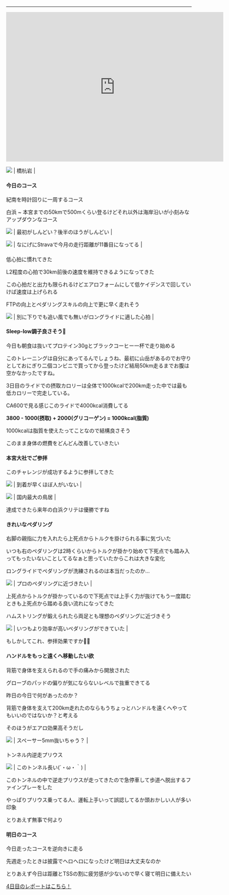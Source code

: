 
---
<iframe allowtransparency="true" frameborder="0" height="405" scrolling="no" src="https://www.strava.com/activities/2675141185/embed/43961c6f424a5ce5559708dfd293ae1981101a48" width="590"></iframe>


[![](https://2.bp.blogspot.com/-N4alP3p4N8k/XW5hw9nemvI/AAAAAAAABsM/C9QAdyBkJK4f1DG2tbM5hT_rXIiG0F7DwCK4BGAYYCw/s320/PANO_20190903_111327.vr.jpg)](http://2.bp.blogspot.com/-N4alP3p4N8k/XW5hw9nemvI/AAAAAAAABsM/C9QAdyBkJK4f1DG2tbM5hT_rXIiG0F7DwCK4BGAYYCw/s1600/PANO_20190903_111327.vr.jpg)
| 橋杭岩 |



#### 今日のコース

紀南を時計回りに一周するコース

白浜 ~ 本宮までの50kmで500mくらい登るけどそれ以外は海岸沿いが小刻みなアップダウンなコース



[![](https://2.bp.blogspot.com/-5d7yLHCh5fE/XW41uW_wFTI/AAAAAAAABqc/cjIYM4wP10cdCtSDpAnJ7oxf83GTqCyLgCK4BGAYYCw/s320/%25E3%2582%25B9%25E3%2582%25AF%25E3%2583%25AA%25E3%2583%25BC%25E3%2583%25B3%25E3%2582%25B7%25E3%2583%25A7%25E3%2583%2583%25E3%2583%2588%2B2019-09-03%2B18.35.23.png)](http://2.bp.blogspot.com/-5d7yLHCh5fE/XW41uW_wFTI/AAAAAAAABqc/cjIYM4wP10cdCtSDpAnJ7oxf83GTqCyLgCK4BGAYYCw/s1600/%25E3%2582%25B9%25E3%2582%25AF%25E3%2583%25AA%25E3%2583%25BC%25E3%2583%25B3%25E3%2582%25B7%25E3%2583%25A7%25E3%2583%2583%25E3%2583%2588%2B2019-09-03%2B18.35.23.png)
| 最初がしんどい？後半のほうがしんどい |



[![](https://3.bp.blogspot.com/-o3Y8mFeYopA/XW5j0GRGxfI/AAAAAAAABtE/iYoFTFkXCAgSzS29pKCkOhrPL_GMwjNVwCK4BGAYYCw/s320/Screenshot_20190903-144014.png)](http://3.bp.blogspot.com/-o3Y8mFeYopA/XW5j0GRGxfI/AAAAAAAABtE/iYoFTFkXCAgSzS29pKCkOhrPL_GMwjNVwCK4BGAYYCw/s1600/Screenshot_20190903-144014.png)
| なにげにStravaで今月の走行距離が11番目になってる |

####
低心拍に慣れてきた

L2程度の心拍で30km前後の速度を維持できるようになってきた

この心拍だと出力も限られるけどエアロフォームにして低ケイデンスで回していけば速度は上げられる



FTPの向上とペダリングスキルの向上で更に早く走れそう



[![](https://2.bp.blogspot.com/-flpjMwv9p08/XW5jltAvQVI/AAAAAAAABs4/g3xtVKzCaDQeN_ZTr0Yadrv_eu7hRDo8gCK4BGAYYCw/s320/00000IMG_00000_BURST20190903060117393_COVER.jpg)](http://2.bp.blogspot.com/-flpjMwv9p08/XW5jltAvQVI/AAAAAAAABs4/g3xtVKzCaDQeN_ZTr0Yadrv_eu7hRDo8gCK4BGAYYCw/s1600/00000IMG_00000_BURST20190903060117393_COVER.jpg)
| 別に下りでも追い風でも無いがロングライドに適した心拍 |



#### Sleep-low調子良さそう🤔

今日も朝食は抜いてプロテイン30gとブラックコーヒー一杯で走り始める



このトレーニングは自分にあってるんでしょうね、最初に山岳があるのでお守りとしておにぎり二個コンビニで買ってから登ったけど結局50km走るまでお腹は空かなかったですね。



3日目のライドでの摂取カロリーは全体で1000kcalで200km走った中では最も低カロリーで完走している。

CA600で見る感じこのライドで4000kcal消費してる



**3800 - 1000(摂取) + 2000(グリコーゲン) = 1000kcal(脂質)**



1000kcalは脂質を使えたってことなので結構良さそう



このまま身体の燃費をどんどん改善していきたい





#### 本宮大社でご参拝



このチャレンジが成功するように参拝してきた


[![](https://4.bp.blogspot.com/-TSWhmpRgYg4/XW5hmrQJ3CI/AAAAAAAABrw/jU6JbcpbeVEapRxVAVKDOtGZR9QWk0SCQCK4BGAYYCw/s320/EFFECTS.jpg)](http://4.bp.blogspot.com/-TSWhmpRgYg4/XW5hmrQJ3CI/AAAAAAAABrw/jU6JbcpbeVEapRxVAVKDOtGZR9QWk0SCQCK4BGAYYCw/s1600/EFFECTS.jpg)
| 到着が早くほぼ人がいない |

[![](https://1.bp.blogspot.com/-soBhgo5tc90/XW5hlh8OkDI/AAAAAAAABro/10L5RWEVg6oSR0P2dup0VG7jqyiXiVQbgCK4BGAYYCw/s320/IMG_20190903_080004.jpg)](http://1.bp.blogspot.com/-soBhgo5tc90/XW5hlh8OkDI/AAAAAAAABro/10L5RWEVg6oSR0P2dup0VG7jqyiXiVQbgCK4BGAYYCw/s1600/IMG_20190903_080004.jpg)
| 国内最大の鳥居 |



達成できたら来年の白浜クリテは優勝ですね



#### きれいなペダリング

右脚の親指に力を入れたら上死点からトルクを掛けられる事に気づいた



いつも右のペダリングは2時くらいからトルクが掛かり始めて下死点でも踏み入ってもったいないことしてるなぁと思っていたからこれは大きな変化



ロングライドでペダリングが洗練されるのは本当だったのか...

[![](https://3.bp.blogspot.com/-87aQNRw7XeY/XW5hCwhLrQI/AAAAAAAABrE/bO5NjjHrYUYFQkTrAlv8sQTx4H1LbU8VwCK4BGAYYCw/s400/%25E3%2582%25B9%25E3%2582%25AF%25E3%2583%25AA%25E3%2583%25BC%25E3%2583%25B3%25E3%2582%25B7%25E3%2583%25A7%25E3%2583%2583%25E3%2583%2588%2B2019-09-03%2B21.47.45.png)](http://3.bp.blogspot.com/-87aQNRw7XeY/XW5hCwhLrQI/AAAAAAAABrE/bO5NjjHrYUYFQkTrAlv8sQTx4H1LbU8VwCK4BGAYYCw/s1600/%25E3%2582%25B9%25E3%2582%25AF%25E3%2583%25AA%25E3%2583%25BC%25E3%2583%25B3%25E3%2582%25B7%25E3%2583%25A7%25E3%2583%2583%25E3%2583%2588%2B2019-09-03%2B21.47.45.png)
| プロのペダリングに近づきたい |



上死点からトルクが掛かっているので下死点では上手く力が抜けてもう一度踏むときも上死点から踏める良い流れになってきた

ハムストリングが鍛えられたら両足とも理想のペダリングに近づきそう



[![](https://4.bp.blogspot.com/-QZB3ATasB08/XW5g1PbnJUI/AAAAAAAABq0/-bshdh89LEk63UJ---WhJka2X4Z_gKEBwCK4BGAYYCw/s400/%25E3%2582%25B9%25E3%2582%25AF%25E3%2583%25AA%25E3%2583%25BC%25E3%2583%25B3%25E3%2582%25B7%25E3%2583%25A7%25E3%2583%2583%25E3%2583%2588%2B2019-09-03%2B21.42.23.png)](http://4.bp.blogspot.com/-QZB3ATasB08/XW5g1PbnJUI/AAAAAAAABq0/-bshdh89LEk63UJ---WhJka2X4Z_gKEBwCK4BGAYYCw/s1600/%25E3%2582%25B9%25E3%2582%25AF%25E3%2583%25AA%25E3%2583%25BC%25E3%2583%25B3%25E3%2582%25B7%25E3%2583%25A7%25E3%2583%2583%25E3%2583%2588%2B2019-09-03%2B21.42.23.png)
| いつもより効率が高いペダリングができていた |

もしかしてこれ、参拝効果ですか🤔🤔



#### ハンドルをもっと遠くへ移動したい欲

背筋で身体を支えられるので手の痛みから開放された



グローブのパッドの偏りが気にならないレベルで抜重できてる

昨日の今日で何があったのか？



背筋で身体を支えて200km走れたのならもうちょっとハンドルを遠くへやってもいいのではないか？と考える

そのほうがエアロ効果高そうだし



[![](https://2.bp.blogspot.com/-J3GKfUnVLPI/XW5ictUj0yI/AAAAAAAABsk/QVgQGFVImsE5FmMXS9Yds_2WrEGLYWM0QCK4BGAYYCw/s320/IMG_20190903_100008.jpg)](http://2.bp.blogspot.com/-J3GKfUnVLPI/XW5ictUj0yI/AAAAAAAABsk/QVgQGFVImsE5FmMXS9Yds_2WrEGLYWM0QCK4BGAYYCw/s1600/IMG_20190903_100008.jpg)
| スペーサー5mm抜いちゃう？ |

####
トンネル内逆走プリウス

[![](https://3.bp.blogspot.com/-RsrAeHxft_4/XW5cosIE4tI/AAAAAAAABqo/j6prEV_RKbUdGH3JuhMRpbPH5EAbWJCjgCK4BGAYYCw/s320/MVIMG_20190903_063720.jpg)](http://3.bp.blogspot.com/-RsrAeHxft_4/XW5cosIE4tI/AAAAAAAABqo/j6prEV_RKbUdGH3JuhMRpbPH5EAbWJCjgCK4BGAYYCw/s1600/MVIMG_20190903_063720.jpg)
|
このトンネル長い(´・ω・｀) |


このトンネルの中で逆走プリウスが走ってきたので急停車して歩道へ脱出するファインプレーをした



やっぱりプリウス乗ってる人、運転上手いって誤認してるか頭おかしい人が多い印象



とりあえず無事で何より



#### 明日のコース
今日走ったコースを逆向きに走る

先週走ったときは披露でヘロヘロになったけど明日は大丈夫なのか

とりあえず今日は距離とTSSの割に疲労感が少ないので早く寝て明日に備えたい





[4日目のレポートはこちら！](https://blog.great-distance.com/2019/09/greatdistance-stage4.html)
